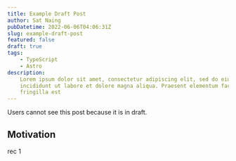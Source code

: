 ```yaml
---
title: Example Draft Post
author: Sat Naing
pubDatetime: 2022-06-06T04:06:31Z
slug: example-draft-post
featured: false
draft: true
tags:
    - TypeScript
    - Astro
description:
    Lorem ipsum dolor sit amet, consectetur adipiscing elit, sed do eiusmod tempor
    incididunt ut labore et dolore magna aliqua. Praesent elementum facilisis leo vel
    fringilla est
---
```


Users cannot see this post because it is in draft.

## Motivation

rec 1

